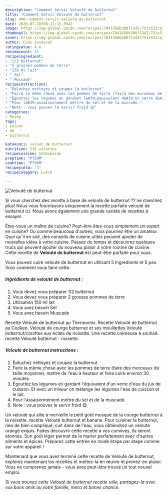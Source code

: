 ```yaml
---
description: "Comment Servir Velouté de butternut"
title: "Comment Servir Velouté de butternut"
slug: 490-comment-servir-veloute-de-butternut
date: 2020-07-30T08:11:33.594Z
image: https://img-global.cpcdn.com/recipes/7841456b380f1342/751x532cq70/veloute-de-butternut-photo-principale-de-la-recette.jpg
thumbnail: https://img-global.cpcdn.com/recipes/7841456b380f1342/751x532cq70/veloute-de-butternut-photo-principale-de-la-recette.jpg
cover: https://img-global.cpcdn.com/recipes/7841456b380f1342/751x532cq70/veloute-de-butternut-photo-principale-de-la-recette.jpg
author: Cody Sandoval
ratingvalue: 4.6
reviewcount: 13
recipeingredient:
- "1/2 butternut"
- "2 grosses pommes de terre"
- "150 ml lait"
- " Sel"
- " Muscade"
recipeinstructions:
- "Épluchez nettoyez et coupez la butternut"
- "Faire la même chose avec les pommes de terre (faire des morceaux de taille moyenne). mettre de l&#39;eau à hauteur et faire cuire environ 30 minutes"
- "Égouttez les légumes en gardant l&#39;équivalent d&#39;un verre d&#39;eau du jus de cuisson. Et avec un mixeur on mélange les légumes l&#39;eau de cuisson et le lait."
- "Pour l&#39;assaisonnement mettre du sel et de la muscade."
- "Note : vous pouvez le servir froid 😋"
categories:
- Resep
tags:
- velout
- de
- butternut

katakunci: velout de butternut 
nutrition: 215 calories
recipecuisine: Indonesian
preptime: "PT29M"
cooktime: "PT56M"
recipeyield: "3"
recipecategory: Lunch

---
```



![Velouté de butternut](https://img-global.cpcdn.com/recipes/7841456b380f1342/751x532cq70/veloute-de-butternut-photo-principale-de-la-recette.jpg)

Si vous cherchez des recette à base de velouté de butternut ?? ne cherchez plus! Nous vous fournissons uniquement la recette parfaite velouté de butternut ici. Nous avons également une grande variété de recettes à essayer.

Êtes-vous un maître de cuisine? Peut-être êtes-vous simplement un expert en cuisine? Ou comme beaucoup d'autres, vous pourriez être un amateur. Quoi qu'il en soit, des conseils de cuisine utiles peuvent ajouter de nouvelles idées à votre cuisine. Passez du temps et découvrez quelques trucs qui peuvent ajouter du nouveau plaisir à votre routine de cuisine. Cette recette de <strong> Velouté de butternut </strong> est peut-être parfaite pour vous.

<!--inarticleads1-->

Vous pouvez cuire velouté de butternut en utilisant 5 Ingrédients et 5 pas. Voici comment vous faire cette.

##### Ingrédients de velouté de butternut :

1. Vous devez vous préparer 1/2 butternut
1. Vous devez vous préparer 2 grosses pommes de terre
1. Utilisation 150 ml lait
1. Vous avez besoin  Sel
1. Vous avez besoin  Muscade


Recette Velouté de butternut au Thermomix. Recette Velouté de butternut au Cookeo. Velouté de courge butternut et ses mouillettes Velouté butternut/carottes aux éclats de noisette. Une recette crémeuse à souhait. recette Velouté butternut - noisette. 

<!--inarticleads2-->

##### Velouté de butternut instructions :

1. Épluchez nettoyez et coupez la butternut
1. Faire la même chose avec les pommes de terre (faire des morceaux de taille moyenne). mettre de l&#39;eau à hauteur et faire cuire environ 30 minutes
1. Égouttez les légumes en gardant l&#39;équivalent d&#39;un verre d&#39;eau du jus de cuisson. Et avec un mixeur on mélange les légumes l&#39;eau de cuisson et le lait.
1. Pour l&#39;assaisonnement mettre du sel et de la muscade.
1. Note : vous pouvez le servir froid 😋


Un velouté qui allie à merveille le petit goût musqué de la courge butternut à la noisette. recette Velouté butternut et banane. Pour cuisiner le butternut, rien de bien compliqué, cuit dans de l&#39;eau, vous obtiendrez un velouté orangé exquis. Faites découvrir cette recette à vos convives, ils seront étonnés. Son goût léger permet de le marier parfaitement avec d&#39;autres aliments et épices. Préparez cette entrée en mode étape par étape comme sur votre appareil ! 

<!--inarticleads1-->

<p>
Maintenant que vous avez terminé cette recette de Velouté de butternut, explorez maintenant les recettes et mettez-la en œuvre et prenez-en plaisir. Vous ne comprenez jamais - vous avez peut-être trouvé un tout nouvel emploi.
</p>

<p>
<i>Si vous trouvez cette Velouté de butternut recette utile, partagez-la avec vos bons amis ou votre famille, merci et bonne chance.</i>
</p>
